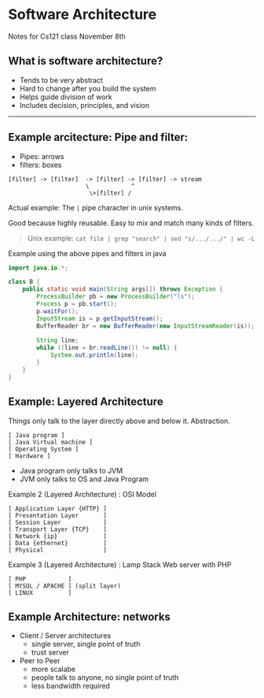 # Software Architecture
Notes for Cs121 class November 8th

## What is software architecture?

- Tends to be very abstract  
- Hard to change after you build the system
- Helps guide division of work
- Includes decision, principles, and vision

---

## Example arcitecture: Pipe and filter:


- Pipes: arrows
- filters: boxes

```           
[filter] -> [filter]  -> [filter] -> [filter] -> stream
                      \            ^
                       \>[filter] /
```
Actual example: The `|` pipe character in unix systems.                      

Good because highly reusable. Easy to mix and match many kinds of filters. 

> Unix example: `cat file | grep "search" | sed "s/.../.../" | wc -L`
 

Example using the above pipes and filters in java
```Java
import java.io.*;

class B {
    public static void main(String args[]) throws Exception {
        ProcessBuilder pb = new ProcessBuilder("ls");
        Process p = pb.start();
        p.waitFor();
        InputStream is = p.getInputStream();
        BufferReader br = new BufferReader(new InputStreamReader(is));
        
        String line;
        while ((line = br.readLine()) != null) {
            System.out.println(line);
        }
    }
}
```
## Example: Layered Architecture 
Things only talk to the layer directly above and below it. Abstraction.
```
[ Java program ]
[ Java Virtual machine ]
[ Operating System ]
[ Hardware ] 
```
- Java program only talks to JVM
- JVM only talks to OS and Java Program

Example 2 (Layered Architecture) : OSI Model
```
[ Application Layer {HTTP} ]
[ Presentation Layer       ]
[ Session Layer            ]
[ Transport Layer {TCP}    ]
[ Network {ip}             ] 
[ Data {ethernet}          ]
[ Physical                 ]
```

Example 3 (Layered Architecture) : Lamp Stack Web server with PHP
```
[ PHP            ]
[ MYSQL / APACHE ] (split layer)
[ LINUX          ]
```

## Example Architecture: networks
- Client / Server architectures
    - single server, single point of truth
    - trust server
- Peer to Peer
    - more scalabe
    - people talk to anyone, no single point of truth
    - less bandwidth required
